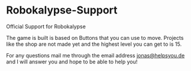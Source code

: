 # Robokalypse-Support
Official Support for Robokalypse


The game is built is based on Buttons that you can use to move. Projects like the shop are not made yet and the highest level you can get to is 15. 

For any questions mail me through the email address jonas@helpsyou.de and I will answer you and hope to be able to help you!
